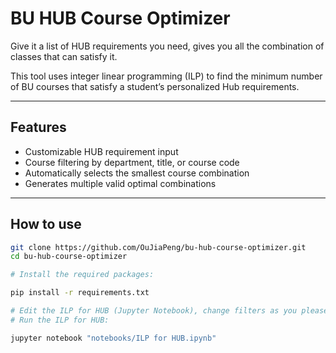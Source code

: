 ﻿# BU HUB Course Optimizer

Give it a list of HUB requirements you need, gives you all the combination of classes that can satisfy it.

This tool uses integer linear programming (ILP) to find the minimum number of BU courses that satisfy a student’s personalized Hub requirements.

---

## Features

- Customizable HUB requirement input
- Course filtering by department, title, or course code
- Automatically selects the smallest course combination
- Generates multiple valid optimal combinations

---

## How to use

```bash
git clone https://github.com/OuJiaPeng/bu-hub-course-optimizer.git
cd bu-hub-course-optimizer

# Install the required packages:

pip install -r requirements.txt

# Edit the ILP for HUB (Jupyter Notebook), change filters as you please
# Run the ILP for HUB:

jupyter notebook "notebooks/ILP for HUB.ipynb"
```


